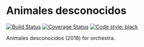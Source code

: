 Animales desconocidos
=====================

[![Build Status](
    https://travis-ci.org/trevorbaca/animales.svg)](
    https://travis-ci.org/trevorbaca/animales)
[![Coverage Status](
    https://coveralls.io/repos/github/trevorbaca/animales/badge.svg)](
    https://coveralls.io/github/trevorbaca/animales)
[![Code style: black](
    https://img.shields.io/badge/code%20style-black-000000.svg)](
    https://github.com/ambv/black)

Animales desconocidos (2018) for orchestra.
